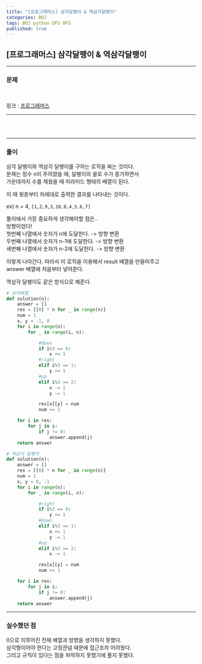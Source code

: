 ```yaml
---
title: "[프로그래머스] 삼각달팽이 & 역삼각달팽이"
categories: BOJ
tags: BOJ python DFS BFS
published: true
---
```


## [프로그래머스] 삼각달팽이 & 역삼각달팽이

---

### 문제

<br>

링크 : [프로그래머스](https://programmers.co.kr/learn/courses/30/lessons/68645)

---

<br/><br/>

---

### 풀이

삼각 달팽이와 역삼각 달팽이를 구하는 로직을 짜는 것이다.  
문제는 정수 n이 주어졌을 때, 달팽이의 꼴로 수가 증가하면서  
가운데까지 수를 채웠을 때 피라미드 형태의 배열이 된다.

이 때 윗층부터 차례대로 출력한 결과를 나타내는 것이다.

ex) n = 4, `[1,2,9,3,10,8,4,5,6,7]`

풀이에서 가장 중요하게 생각해야할 점은..  
방향이었다!  
첫번째 나열에서 숫자가 n에 도달한다. -> 방향 변환  
두번째 나열에서 숫자가 n-1에 도달한다. -> 방향 변환  
세번째 나열에서 숫자가 n-2에 도달한다. -> 방향 변환

이렇게 나아간다. 따라서 이 로직을 이용해서 result 배열을 만들어주고  
answer 배열에 처음부터 넣어준다.

역삼각 달팽이도 같은 방식으로 해준다.

```python
# 삼각배열
def solution(n):
    answer = []
    res = [[0] * n for _ in range(n)]
    num = 1
    x, y = -1, 0
    for i in range(n):
        for _ in range(i, n):

            #down
            if i%3 == 0:
                x += 1
            #right
            elif i%3 == 1:
                y += 1
            #up
            elif i%3 == 2:
                x -= 1
                y -= 1

            res[x][y] = num
            num += 1

    for i in res:
        for j in i:
            if j != 0:
                answer.append(j)
    return answer
```

```python
# 역삼각 달팽이
def solution(n):
    answer = []
    res = [[0] * n for _ in range(n)]
    num = 1
    x, y = 0, -1
    for i in range(n):
        for _ in range(i, n):

            #right
            if i%3 == 0:
                y += 1
            #down
            elif i%3 == 1:
                x += 1
                y -= 1
            #up
            elif i%3 == 2:
                x -= 1

            res[x][y] = num
            num += 1

    for i in res:
        for j in i:
            if j != 0:
                answer.append(j)
    return answer

```

---

### 실수했던 점

0으로 이루어진 전체 배열과 방향을 생각하지 못했다.  
삼각형이어야 한다는 고정관념 때문에 접근조차 어려웠다.  
그리고 규칙이 있다는 점을 파악하지 못했기에 풀지 못했다.
